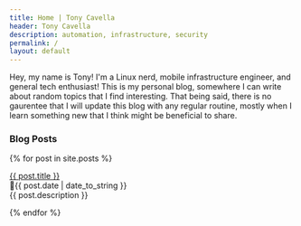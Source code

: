```yaml
---
title: Home | Tony Cavella
header: Tony Cavella
description: automation, infrastructure, security
permalink: /
layout: default
---
```

<p class="tldr">Hey, my name is Tony! I'm a Linux nerd, mobile infrastructure engineer, and general tech enthusiast! This is my personal blog, somewhere I can write about random topics that I find interesting. That being said, there is no gaurentee that I will update this blog with any regular routine, mostly when I learn something new that I think might be beneficial to share.</p>

<h3>Blog Posts</h3>

{% for post in site.posts %}
  <p><a href="{{ post.url }}" class="post-title">{{ post.title }}</a><br>
  📅{{ post.date | date_to_string }}<br>
  {{ post.description }}</p>
{% endfor %}